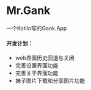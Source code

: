 # Mr.Gank
一个Kotlin写的Gank.App

#### 开发计划：
- web界面历史回退与关闭   
- 完善设置界面功能 
- 完善关于界面功能
- 妹子图片下载和分享图片功能



